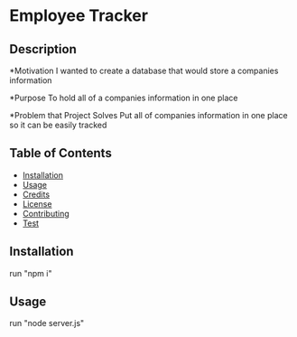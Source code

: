 # Employee Tracker

## Description
  *Motivation
  I wanted to create a database that would store a companies information

  *Purpose
  To hold all of a companies information in one place

  *Problem that Project Solves
  Put all of companies information in one place so it can be easily tracked
 
## Table of Contents
- [Installation](#install)
- [Usage](#usage)
- [Credits](#credit)
- [License](#license)
- [Contributing](#contribute)
- [Test](#test)
    
## Installation
run "npm i"
    
## Usage
run "node server.js"

